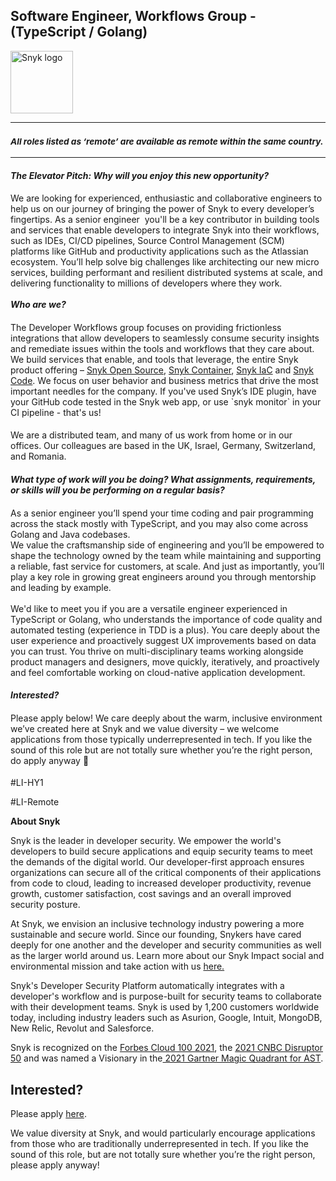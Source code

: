 Software Engineer, Workflows Group - (TypeScript / Golang)
---

<img src="https://res.cloudinary.com/snyk/image/upload/v1537345894/press-kit/brand/logo-black.png" width="100" alt="Snyk logo" />

<hr>
<h3><em><strong><sub>All roles listed as ‘remote’ are available as remote within the same country.</sub></strong></em></h3>
<hr>
<h4><strong><em>The Elevator Pitch: Why will you enjoy this new opportunity?</em></strong></h4>
<h4><span style="font-weight: 400;">We are looking for experienced, enthusiastic and collaborative engineers to help us on our journey of bringing the power of Snyk to every developer’s fingertips. As a senior engineer&nbsp; you'll be a key contributor in building tools and services that enable developers to integrate Snyk into their workflows, such as IDEs, CI/CD pipelines, Source Control Management (SCM) platforms like GitHub and productivity applications such as the Atlassian ecosystem. You’ll help solve big challenges like architecting our new micro services, building performant and resilient distributed systems at scale, and delivering functionality to millions of developers where they work. </span><span style="font-weight: 400;"><br></span><span style="font-weight: 400;"><br></span><strong><em>Who are we?</em></strong></h4>
<h4><span style="font-weight: 400;">The Developer Workflows group focuses on providing frictionless integrations that allow developers to seamlessly consume security insights and remediate issues within the tools and workflows that they care about.&nbsp; We build services that enable, and tools that leverage, the entire Snyk product offering – </span><a href="https://snyk.io/product/open-source-security-management/"><span style="font-weight: 400;">Snyk Open Source</span></a><span style="font-weight: 400;">, </span><a href="https://snyk.io/product/container-vulnerability-management/"><span style="font-weight: 400;">Snyk Container</span></a><span style="font-weight: 400;">, </span><a href="https://snyk.io/product/infrastructure-as-code-security/"><span style="font-weight: 400;">Snyk IaC</span></a><span style="font-weight: 400;"> and </span><a href="https://snyk.io/product/snyk-code/"><span style="font-weight: 400;">Snyk Code</span></a><span style="font-weight: 400;">. We focus on user behavior and business metrics that drive the most important needles for the company. If you've used Snyk’s IDE plugin, have your GitHub code tested in the Snyk web app, or use `</span><span style="font-weight: 400;">snyk monitor</span><span style="font-weight: 400;">` in your CI pipeline - that's us!</span></h4>
<h4><span style="font-weight: 400;">We are a distributed team, and many of us work from home or in our offices. Our colleagues are based in the UK, Israel, Germany, Switzerland, and Romania.&nbsp;</span></h4>
<h4><span style="font-weight: 400;"><strong><em>What type of work will you be doing? What assignments, requirements, or skills will you be performing on a regular basis?</em></strong></span></h4>
<h4><span style="font-weight: 400;">As a senior engineer you’ll spend your time coding and pair programming across the stack mostly with TypeScript, and you may also come across Golang and Java codebases. <br>We value the craftsmanship side of engineering and you’ll be empowered to shape the technology owned by the team while maintaining and supporting a reliable, fast service for customers, at scale. And just as importantly, you’ll play a key role in growing great engineers around you through mentorship and leading by example. <br><br>We'd like to meet you if you are a versatile engineer experienced in TypeScript or Golang, who understands the importance of code quality and automated testing (experience in TDD is a plus). You care deeply about the user experience and proactively suggest UX improvements based on data you can trust. You thrive on multi-disciplinary teams working alongside product managers and designers, move quickly, iteratively, and proactively and feel comfortable working on cloud-native application development.</span></h4>
<h4><em><strong>Interested?</strong></em></h4>
<h4><span style="font-weight: 400;">Please apply below! We care deeply about the warm, inclusive environment we’ve created here at Snyk and we value diversity – we welcome applications from those typically underrepresented in tech. If you like the sound of this role but are not totally sure whether you’re the right person, do apply anyway 🙂</span></h4>
<p><span style="font-weight: 400;">#LI-HY1<br></span></p>
<p><span style="font-weight: 400;">#LI-Remote</span></p><div class="content-conclusion"><p><strong>About Snyk</strong></p>
<p><span style="font-weight: 400;">Snyk is the leader in developer security. We empower the world's developers to build secure applications and equip security teams to meet the demands of the digital world. Our developer-first approach ensures organizations can secure all of the critical components of their applications from code to cloud, leading to increased developer productivity, revenue growth, customer satisfaction, cost savings and an overall improved security posture.&nbsp;</span></p>
<p><span style="font-weight: 400;">At Snyk, we envision an inclusive technology industry powering a more sustainable and secure world.</span> <span style="font-weight: 400;">Since our founding, Snykers have cared deeply for one another and the developer and security communities as well as the larger world around us. Learn more about our Snyk Impact social and environmental mission and take action with us </span><a href="https://snyk.io/about/snyk-impact/"><span style="font-weight: 400;">here.</span></a></p>
<p><span style="font-weight: 400;">Snyk's Developer Security Platform automatically integrates with a developer's workflow and is purpose-built for security teams to collaborate with their development teams. Snyk is used by 1,200 customers worldwide today, including industry leaders such as Asurion, Google, Intuit, MongoDB, New Relic, Revolut and Salesforce.</span></p>
<p><span style="font-weight: 400;">Snyk is recognized on the </span><a href="https://www.forbes.com/cloud100/#6f24b5ba5f94"><span style="font-weight: 400;">Forbes Cloud 100 2021</span></a><span style="font-weight: 400;">, the </span><a href="https://www.cnbc.com/2021/05/25/these-are-the-2021-cnbc-disruptor-50-companies.html"><span style="font-weight: 400;">2021 CNBC Disruptor 50</span></a><span style="font-weight: 400;"> and was named a Visionary in the</span><a href="https://snyk.io/blog/snyk-visionary-2021-gartner-magic-quadrant-for-ast/"><span style="font-weight: 400;"> 2021 Gartner Magic Quadrant for AST</span></a><span style="font-weight: 400;">.</span></p></div>

Interested?
---

Please apply [here](https://boards.greenhouse.io/snyk/jobs/6319098002#app).

We value diversity at Snyk, and would particularly encourage applications from those who are traditionally underrepresented in tech.
If you like the sound of this role, but are not totally sure whether you’re the right person, please apply anyway!
